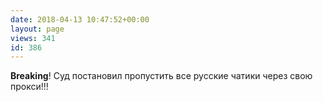 ```yaml
---
date: 2018-04-13 10:47:52+00:00
layout: page
views: 341
id: 386
---
```


**Breaking**! Суд постановил пропустить все русские чатики через свою прокси!!!


